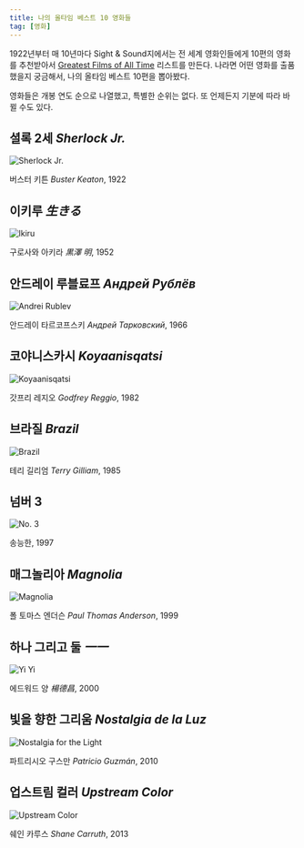 ```yaml
---
title: 나의 올타임 베스트 10 영화들
tag: [영화]
---
```


1922년부터 매 10년마다 Sight & Sound지에서는 전 세계 영화인들에게 10편의 영화를 추천받아서 [Greatest Films of All Time](https://en.wikipedia.org/wiki/The_Sight_and_Sound_Greatest_Films_of_All_Time_2022) 리스트를 만든다. 나라면 어떤 영화를 출품했을지 궁금해서, 나의 올타임 베스트 10편을 뽑아봤다. <!--more-->

영화들은 개봉 연도 순으로 나열했고, 특별한 순위는 없다. 또 언제든지 기분에 따라 바뀔 수도 있다.

## 셜록 2세 *Sherlock Jr.*

![Sherlock Jr.](/static/images/top-ten-films/Sherlock%20Jr.png)

버스터 키튼 *Buster Keaton*, 1922

## 이키루 *生きる*

![Ikiru](/static/images/top-ten-films/Ikiru.png)

구로사와 아키라 *黒澤 明*, 1952

## 안드레이 루블료프 *Андрей Рублёв*

![Andrei Rublev](/static/images/top-ten-films/Andrei%20Rublev.png)

안드레이 타르코프스키 *Андрей Тарковский*, 1966

## 코야니스카시 *Koyaanisqatsi*

![Koyaanisqatsi](/static/images/top-ten-films/Koyaanisqatsi.png)

갓프리 레지오 *Godfrey Reggio*, 1982

## 브라질 *Brazil*

![Brazil](/static/images/top-ten-films/Brazil.png)

테리 길리엄 *Terry Gilliam*, 1985

## 넘버 3

![No. 3](/static/images/top-ten-films/No%203.png)

송능한, 1997

## 매그놀리아 *Magnolia*

![Magnolia](/static/images/top-ten-films/Magnolia.png)

폴 토마스 엔더슨 *Paul Thomas Anderson*, 1999

## 하나 그리고 둘 *一一*

![Yi Yi](/static/images/top-ten-films/Yi%20Yi.png)

에드워드 양 *楊德昌*, 2000

## 빛을 향한 그리움 *Nostalgia de la Luz*

![Nostalgia for the Light](/static/images/top-ten-films/Nostalgia%20for%20the%20Light.png)

파트리시오 구스만 *Patricio Guzmán*, 2010

## 업스트림 컬러 *Upstream Color*

![Upstream Color](/static/images/top-ten-films/Upstream%20Color.png)

쉐인 카루스 *Shane Carruth*, 2013
